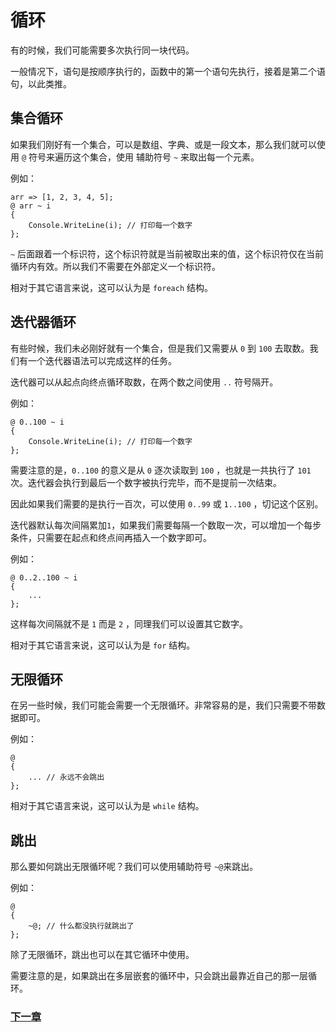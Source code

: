 # 循环
有的时候，我们可能需要多次执行同一块代码。

一般情况下，语句是按顺序执行的，函数中的第一个语句先执行，接着是第二个语句，以此类推。
## 集合循环
如果我们刚好有一个集合，可以是数组、字典、或是一段文本，那么我们就可以使用 `@` 符号来遍历这个集合，使用 辅助符号 `~` 来取出每一个元素。

例如：
```
arr => [1, 2, 3, 4, 5];
@ arr ~ i
{
    Console.WriteLine(i); // 打印每一个数字
};
```
`~` 后面跟着一个标识符，这个标识符就是当前被取出来的值，这个标识符仅在当前循环内有效。所以我们不需要在外部定义一个标识符。

相对于其它语言来说，这可以认为是 `foreach` 结构。
## 迭代器循环
有些时候，我们未必刚好就有一个集合，但是我们又需要从 `0` 到 `100` 去取数。我们有一个迭代器语法可以完成这样的任务。

迭代器可以从起点向终点循环取数，在两个数之间使用 `..` 符号隔开。

例如：
```
@ 0..100 ~ i
{
    Console.WriteLine(i); // 打印每一个数字
};
```
需要注意的是，`0..100` 的意义是从 `0` 逐次读取到 `100` ，也就是一共执行了 `101` 次。迭代器会执行到最后一个数字被执行完毕，而不是提前一次结束。

因此如果我们需要的是执行一百次，可以使用 `0..99` 或 `1..100` ，切记这个区别。

迭代器默认每次间隔累加`1`，如果我们需要每隔一个数取一次，可以增加一个每步条件，只需要在起点和终点间再插入一个数字即可。

例如：
```
@ 0..2..100 ~ i
{
    ...
};
```
这样每次间隔就不是 `1` 而是 `2` ，同理我们可以设置其它数字。

相对于其它语言来说，这可以认为是 `for` 结构。
## 无限循环
在另一些时候，我们可能会需要一个无限循环。非常容易的是，我们只需要不带数据即可。

例如：
```
@
{
    ... // 永远不会跳出
};
```
相对于其它语言来说，这可以认为是 `while` 结构。
## 跳出
那么要如何跳出无限循环呢？我们可以使用辅助符号 `~@`来跳出。

例如：
```
@
{
    ~@; // 什么都没执行就跳出了
};
```
除了无限循环，跳出也可以在其它循环中使用。

需要注意的是，如果跳出在多层嵌套的循环中，只会跳出最靠近自己的那一层循环。

### [下一章](函数类型.md)